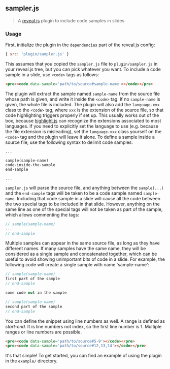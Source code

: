 ## sampler.js
> A [reveal.js][] plugin to include code samples in slides


### Usage
First, initialize the plugin in the `dependencies` part of the reveal.js config:

```js
{ src: 'plugin/sampler.js' }
```

This assumes that you copied the `sampler.js` file to `plugin/sampler.js` in
your reveal.js tree, but you can pick whatever you want. To include a code
sample in a slide, use `<code>` tags as follows:

```html
<pre><code data-sample='path/to/source#sample-name'></code></pre>
```

The plugin will extract the sample named `sample-name` from the source file
whose path is given, and write it inside the `<code>` tag. If no `sample-name`
is given, the whole file is included. The plugin will also add the `language-xxx`
class to the `<code>` tag, where `xxx` is the extension of the source file, so
that code highlighting triggers properly if set up. This usually works out of
the box, because [highlight.js][] can recognize the extensions associated to
most languages. If you need to explicitly set the language to use (e.g. because
the file extension is misleading), set the `language-xxx` class yourself on the
`<code>` tag and the plugin will leave it alone. To define a sample inside a
source file, use the following syntax to delimit code samples:

```
...

sample(sample-name)
code-inside-the-sample
end-sample

...
```

`sampler.js` will parse the source file, and anything between the `sample(...)`
and the `end-sample` tags will be taken to be a code sample named `sample-name`.
Including that code sample in a slide will cause all the code between the two
special tags to be included in that slide. However, anything on the same line
as one of the special tags will not be taken as part of the sample, which
allows commenting the tags:

```c++
// sample(sample-name)
...
// end-sample
```

Multiple samples can appear in the same source file, as long as they have
different names. If many samples have the same name, they will be considered
as a single sample and concatenated together, which can be useful to avoid
showing unimportant bits of code in a slide. For example, the following code
will create a single sample with name 'sample-name':

```c++
// sample(sample-name)
first part of the sample
// end-sample

some code not in the sample

// sample(sample-name)
second part of the sample
// end-sample
```

You can define the snippet using line numbers as well. A range is defined as _start-end_. 
It is line numbers not index, so the first line number is 1. Multiple ranges or line 
numbers are possible.

```html
<pre><code data-sample='path/to/source#5-9'></code></pre>
<pre><code data-sample='path/to/source#12,13,14'></code></pre>
```



It's that simple! To get started, you can find an example of using the plugin
in the `example/` directory.


<!-- Links -->
[highlight.js]: https://highlightjs.org
[reveal.js]: https://github.com/hakimel/reveal.js/
